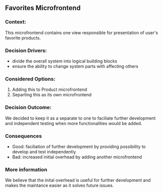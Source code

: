 ## Favorites Microfrontend

### Context:
This microfrontend contains one view responsible for presentation of user's favorite products.

### Decision Drivers:
- divide the overall system into logical building blocks
- ensure the ability to change system parts with affecting others

### Considered Options:
1. Adding this to Product microfrontend
2. Separting this as its own microfrontend


### Decision Outcome:
We decided to keep it as a separate to one to faciliate further development and independent testing when more functionalities would be added.

### Consequences
- Good: faciliation of further development by providing possibility to develop and test independently
- Bad: increased initial overhead by adding another microfrontend

### More information
We believe that the inital overhead is useful for further development and makes the maintance easier as it solves future issues. 
